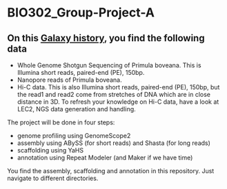 # BIO302_Group-Project-A

## On this [Galaxy history](), you find the following data

- Whole  Genome Shotgun Sequencing of Primula boveana. This is Illumina short reads, paired-end (PE), 150bp.
- Nanopore reads of Primula boveana.
- Hi-C data. This is also Illumina short reads, paired-end (PE), 150bp, but the read1 and read2 come from stretches of DNA which are in close distance in 3D. 
To refresh your knowledge on Hi-C data, have a look at LEC2, NGS data generation and handling.

The project will be done in four steps:
- genome profiling using GenomeScope2
- assembly using ABySS (for short reads) and Shasta (for long reads)
- scaffolding using YaHS
- annotation using Repeat Modeler (and Maker if we have time)

You find the assembly, scaffolding and annotation in this repository. Just navigate to different directories.

